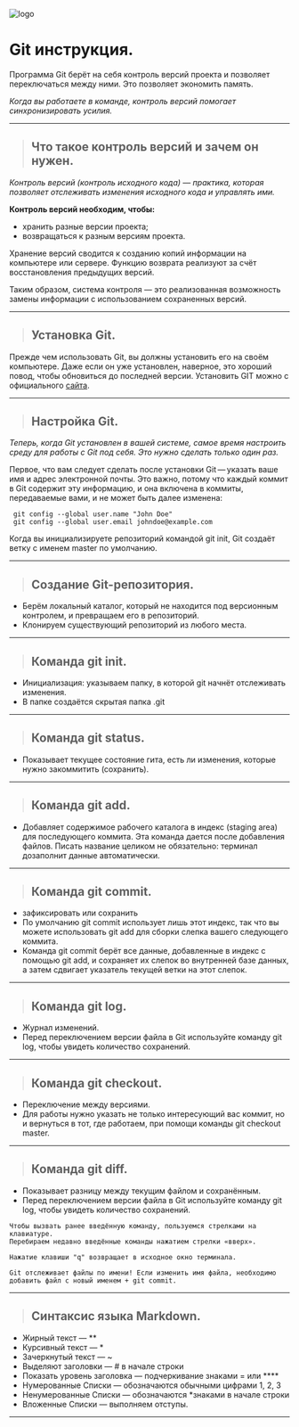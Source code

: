 ![logo](https://git-scm.com/images/logos/downloads/Git-Logo-1788C.svg)

# Git инструкция.

Программа Git берёт на себя контроль версий проекта и позволяет переключаться между ними. Это позволяет экономить память.

*Когда вы работаете в команде, контроль версий помогает синхронизировать усилия.*

___

>## Что такое контроль версий и зачем он нужен.

*Контроль версий (контроль исходного кода) — практика, которая позволяет отслеживать изменения исходного кода и управлять ими.*

**Контроль версий необходим, чтобы:**
* хранить разные версии проекта;
* возвращаться к разным версиям проекта.

Хранение версий сводится к созданию копий информации на компьютере или сервере. 
Функцию возврата реализуют за счёт восстановления предыдущих версий. 

Таким образом, система контроля — это реализованная возможность замены информации 
с использованием сохраненных версий.
___
>## Установка Git.

Прежде чем использовать Git, вы должны установить его на своём компьютере. Даже если он уже установлен, наверное, это хороший повод, чтобы обновиться до последней версии.
Установить GIT можно с официального [сайта](https://git-scm.com/).
___
>## Настройка Git.

*Теперь, когда Git установлен в вашей системе, самое время настроить среду для работы с Git под себя. Это нужно сделать только один раз.*

Первое, что вам следует сделать после установки Git — указать ваше имя и адрес электронной почты. Это важно, потому что каждый коммит в Git содержит эту информацию, и она включена в коммиты, передаваемые вами, и не может быть далее изменена:

  ```  
   git config --global user.name "John Doe"
   git config --global user.email johndoe@example.com 
   ```

   Когда вы инициализируете репозиторий командой git init, Git создаёт ветку с именем master по умолчанию.
___
>## Создание Git-репозитория.
* Берём локальный каталог, который не находится под версионным контролем, и превращаем его в репозиторий.
* Клонируем существующий репозиторий из любого места.

___
>## Команда git init.
* Инициализация: указываем папку, в которой git начнёт отслеживать изменения.
* В папке создаётся скрытая папка .git

___
>## Команда git status.
* Показывает текущее состояние гита, есть ли изменения, которые нужно закоммитить (сохранить).

___
>## Команда git add.
* Добавляет содержимое рабочего каталога в индекс (staging area) для последующего коммита. Эта команда дается после добавления файлов. Писать название целиком не обязательно: терминал дозаполнит данные автоматически.

___
>## Команда git commit.
* зафиксировать или сохранить
* По умолчанию git commit использует лишь этот индекс, так что вы можете использовать git add для сборки слепка вашего следующего коммита.
* Команда git commit берёт все данные, добавленные в индекс с помощью git add, и сохраняет их слепок во внутренней базе данных, а затем сдвигает указатель текущей ветки на этот слепок.

___
>## Команда git log.
* Журнал изменений.
* Перед переключением версии файла в Git используйте команду git log, чтобы увидеть количество сохранений.

___
>## Команда git checkout.
* Переключение между версиями. 
* Для работы нужно указать не только интересующий вас коммит, но и вернуться в тот, где работаем, при помощи команды git checkout master.

___
>## Команда git diff.
* Показывает разницу между текущим файлом и сохранённым.
* Перед переключением версии файла в Git используйте команду git log, чтобы увидеть количество сохранений.

```
Чтобы вызвать ранее введённую команду, пользуемся стрелками на клавиатуре.
Перебираем недавно введённые команды нажатием стрелки «вверх».
```

```
Нажатие клавиши "q" возвращает в исходное окно терминала.
```

```
Git отслеживает файлы по имени! Если изменить имя файла, необходимо добавить файл с новый именем + git commit.
```

___
>## Синтаксис языка Markdown.
* Жирный текст — **
* Курсивный текст — *
* Зачеркнутый текст — ~
* Выделяют заголовки — # в начале строки
* Показать уровень заголовка — подчеркивание знаками = или ****
* Нумерованные Списки — обозначаются обычными цифрами 1, 2, 3
* Ненумерованные Списки — обозначаются *знаками в начале строки
*  Вложенные Списки — выполняем отступы.

___










